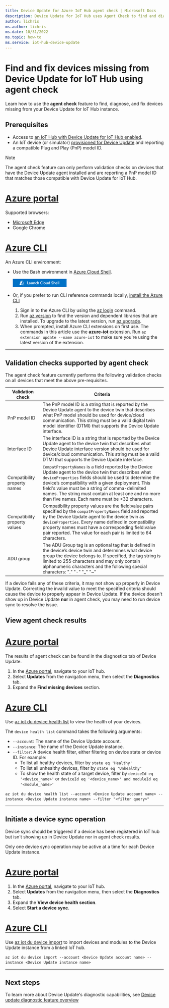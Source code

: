 ```yaml
---
title: Device Update for Azure IoT Hub agent check | Microsoft Docs
description: Device Update for IoT Hub uses Agent Check to find and diagnose missing devices.
author: lichris
ms.author: lichris
ms.date: 10/31/2022
ms.topic: how-to
ms.service: iot-hub-device-update
---
```


# Find and fix devices missing from Device Update for IoT Hub using agent check

Learn how to use the **agent check** feature to find, diagnose, and fix devices missing from your Device Update for IoT Hub instance.

## Prerequisites

* Access to [an IoT Hub with Device Update for IoT Hub enabled](create-device-update-account.md).
* An IoT device (or simulator) [provisioned for Device Update](device-update-agent-provisioning.md) and reporting a compatible Plug and Play (PnP) model ID.

> [!NOTE]
> The agent check feature can only perform validation checks on devices that have the Device Update agent installed and are reporting a PnP model ID that matches those compatible with Device Update for IoT Hub.

# [Azure portal](#tab/portal)

Supported browsers:

* [Microsoft Edge](https://www.microsoft.com/edge)
* Google Chrome

# [Azure CLI](#tab/cli)

An Azure CLI environment:

* Use the Bash environment in [Azure Cloud Shell](../cloud-shell/quickstart.md).

  [![Launch Cloud Shell in a new window](../../includes/media/cloud-shell-try-it/hdi-launch-cloud-shell.png)](https://shell.azure.com)

* Or, if you prefer to run CLI reference commands locally, [install the Azure CLI](/cli/azure/install-azure-cli)

  1. Sign in to the Azure CLI by using the [az login](/cli/azure/reference-index#az-login) command.
  2. Run [az version](/cli/azure/reference-index#az-version) to find the version and dependent libraries that are installed. To upgrade to the latest version, run [az upgrade](/cli/azure/reference-index#az-upgrade).
  3. When prompted, install Azure CLI extensions on first use. The commands in this article use the **azure-iot** extension. Run `az extension update --name azure-iot` to make sure you're using the latest version of the extension.

---

## Validation checks supported by agent check

The agent check feature currently performs the following validation checks on all devices that meet the above pre-requisites.

| Validation check | Criteria |
|---|---|
| PnP model ID | The PnP model ID is a string that is reported by the Device Update agent to the device twin that describes what PnP model should be used for device/cloud communication. This string must be a valid digital twin model identifier (DTMI) that supports the Device Update interface. |
| Interface ID | The interface ID is a string that is reported by the Device Update agent to the device twin that describes what Device Update interface version should be used for device/cloud communication. This string must be a valid DTMI that supports the Device Update interface. |
| Compatibility property names | `CompatPropertyNames` is a field reported by the Device Update agent to the device twin that describes what `deviceProperties` fields should be used to determine the device’s compatibility with a given deployment. This field's value must be a string of comma-delimited names. The string must contain at least one and no more than five names. Each name must be <32 characters. |
| Compatibility property values | Compatibility property values are the field:value pairs specified by the `compatPropertyNames` field and reported by the Device Update agent to the device twin as `deviceProperties`. Every name defined in compatibility property names must have a corresponding field:value pair reported. The value for each pair is limited to 64 characters. |
| ADU group | The ADU Group tag is an optional tag that is defined in the device’s device twin and determines what device group the device belongs to. If specified, the tag string is limited to 255 characters and may only contain alphanumeric characters and the following special characters: "." "-" "_" "~" |

If a device fails any of these criteria, it may not show up properly in Device Update. Correcting the invalid value to meet the specified criteria should cause the device to properly appear in Device Update. If the device doesn't show up in Device Update **nor** in agent check, you may need to run device sync to resolve the issue.

## View agent check results

# [Azure portal](#tab/portal)

The results of agent check can be found in the diagnostics tab of Device Update.

1. In the [Azure portal](https://portal.azure.com), navigate to your IoT hub.
1. Select **Updates** from the navigation menu, then select the **Diagnostics** tab.
1. Expand the **Find missing devices** section.

# [Azure CLI](#tab/cli)

Use [az iot du device health list](/cli/azure/iot/device-update/device/health#az-iot-du-device-health-list) to view the health of your devices.

The `device health list` command takes the following arguments:

* `--account`: The name of the Device Update account.
* `--instance`: The name of the Device Update instance.
* `--filter`: A device health filter, either filtering on device state or device ID. For example:
  * To list all healthy devices, filter by `state eq 'Healthy'`
  * To list all unhealthy devices, filter by `state eq 'Unhealthy'`
  * To show the health state of a target device, filter by `deviceId eq '<device_name>'` or `deviceId eq '<device_name>' and moduleId eq '<module_name>'`

```azurecli
az iot du device health list --account <Device Update account name> --instance <Device Update instance name> --filter "<filter query>"
```

---

## Initiate a device sync operation

Device sync should be triggered if a device has been registered in IoT hub but isn't showing up in Device Update nor in agent check results.

Only one device sync operation may be active at a time for each Device Update instance.

# [Azure portal](#tab/portal)

1. In the [Azure portal](https://portal.azure.com), navigate to your IoT hub.
1. Select **Updates** from the navigation menu, then select the **Diagnostics** tab.
1. Expand the **View device health section**.
1. Select **Start a device sync**.

# [Azure CLI](#tab/cli)

Use [az iot du device import](/cli/azure/iot/device-update/device#az-iot-du-device-import) to import devices and modules to the Device Update instance from a linked IoT hub.

```azurecli
az iot du device import --account <Device Update account name> --instance <Device Update instance name>
```

---

## Next steps

To learn more about Device Update's diagnostic capabilities, see [Device update diagnostic feature overview](device-update-diagnostics.md)
